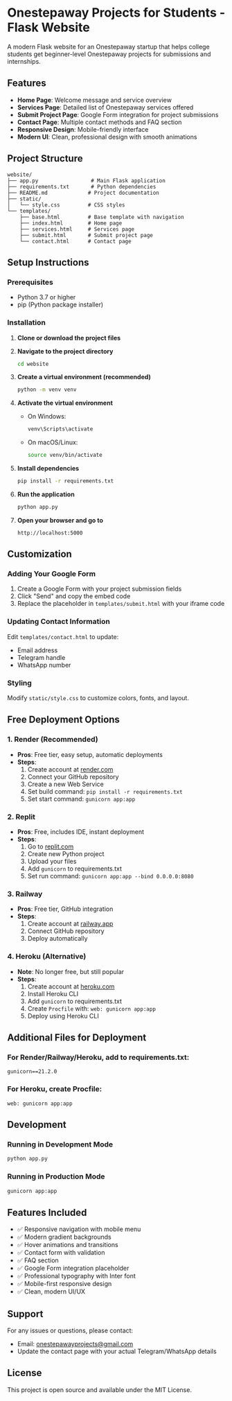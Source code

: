 # Onestepaway Projects for Students - Flask Website

A modern Flask website for an Onestepaway startup that helps college students get beginner-level Onestepaway projects for submissions and internships.

## Features

- **Home Page**: Welcome message and service overview
- **Services Page**: Detailed list of Onestepaway services offered
- **Submit Project Page**: Google Form integration for project submissions
- **Contact Page**: Multiple contact methods and FAQ section
- **Responsive Design**: Mobile-friendly interface
- **Modern UI**: Clean, professional design with smooth animations

## Project Structure

```
website/
├── app.py                 # Main Flask application
├── requirements.txt       # Python dependencies
├── README.md             # Project documentation
├── static/
│   └── style.css         # CSS styles
└── templates/
    ├── base.html         # Base template with navigation
    ├── index.html        # Home page
    ├── services.html     # Services page
    ├── submit.html       # Submit project page
    └── contact.html      # Contact page
```

## Setup Instructions

### Prerequisites
- Python 3.7 or higher
- pip (Python package installer)

### Installation

1. **Clone or download the project files**

2. **Navigate to the project directory**
   ```bash
   cd website
   ```

3. **Create a virtual environment (recommended)**
   ```bash
   python -m venv venv
   ```

4. **Activate the virtual environment**
   - On Windows:
     ```bash
     venv\Scripts\activate
     ```
   - On macOS/Linux:
     ```bash
     source venv/bin/activate
     ```

5. **Install dependencies**
   ```bash
   pip install -r requirements.txt
   ```

6. **Run the application**
   ```bash
   python app.py
   ```

7. **Open your browser and go to**
   ```
   http://localhost:5000
   ```

## Customization

### Adding Your Google Form

1. Create a Google Form with your project submission fields
2. Click "Send" and copy the embed code
3. Replace the placeholder in `templates/submit.html` with your iframe code

### Updating Contact Information

Edit `templates/contact.html` to update:
- Email address
- Telegram handle
- WhatsApp number

### Styling

Modify `static/style.css` to customize colors, fonts, and layout.

## Free Deployment Options

### 1. Render (Recommended)
- **Pros**: Free tier, easy setup, automatic deployments
- **Steps**:
  1. Create account at [render.com](https://render.com)
  2. Connect your GitHub repository
  3. Create a new Web Service
  4. Set build command: `pip install -r requirements.txt`
  5. Set start command: `gunicorn app:app`

### 2. Replit
- **Pros**: Free, includes IDE, instant deployment
- **Steps**:
  1. Go to [replit.com](https://replit.com)
  2. Create new Python project
  3. Upload your files
  4. Add `gunicorn` to requirements.txt
  5. Set run command: `gunicorn app:app --bind 0.0.0.0:8080`

### 3. Railway
- **Pros**: Free tier, GitHub integration
- **Steps**:
  1. Create account at [railway.app](https://railway.app)
  2. Connect GitHub repository
  3. Deploy automatically

### 4. Heroku (Alternative)
- **Note**: No longer free, but still popular
- **Steps**:
  1. Create account at [heroku.com](https://heroku.com)
  2. Install Heroku CLI
  3. Add `gunicorn` to requirements.txt
  4. Create `Procfile` with: `web: gunicorn app:app`
  5. Deploy using Heroku CLI

## Additional Files for Deployment

### For Render/Railway/Heroku, add to requirements.txt:
```
gunicorn==21.2.0
```

### For Heroku, create Procfile:
```
web: gunicorn app:app
```

## Development

### Running in Development Mode
```bash
python app.py
```

### Running in Production Mode
```bash
gunicorn app:app
```

## Features Included

- ✅ Responsive navigation with mobile menu
- ✅ Modern gradient backgrounds
- ✅ Hover animations and transitions
- ✅ Contact form with validation
- ✅ FAQ section
- ✅ Google Form integration placeholder
- ✅ Professional typography with Inter font
- ✅ Mobile-first responsive design
- ✅ Clean, modern UI/UX

## Support

For any issues or questions, please contact:
- Email: onestepawayprojects@gmail.com
- Update the contact page with your actual Telegram/WhatsApp details

## License

This project is open source and available under the MIT License. 